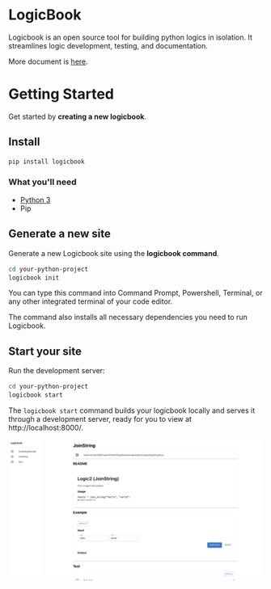 # LogicBook
Logicbook is an open source tool for building python logics in isolation. It streamlines logic development, testing, and documentation.

More document is [here](https://ruihirano.github.io/logicbook/).

# Getting Started

Get started by **creating a new logicbook**.

## Install
```bash
pip install logicbook
```

### What you'll need

- [Python 3](https://www.python.org/downloads/) 
- Pip

## Generate a new site

Generate a new Logicbook site using the **logicbook command**.

```bash
cd your-python-project
logicbook init
```

You can type this command into Command Prompt, Powershell, Terminal, or any other integrated terminal of your code editor.

The command also installs all necessary dependencies you need to run Logicbook.

## Start your site

Run the development server:

```bash
cd your-python-project
logicbook start
```

The `logicbook start` command builds your logicbook locally and serves it through a development server, ready for you to view at http://localhost:8000/.

![Docs Version Dropdown](/img/example.png)